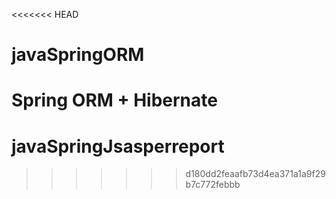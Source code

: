 <<<<<<< HEAD
# javaSpringORM
Spring ORM + Hibernate
=======
# javaSpringJsasperreport
>>>>>>> d180dd2feaafb73d4ea371a1a9f29b7c772febbb
